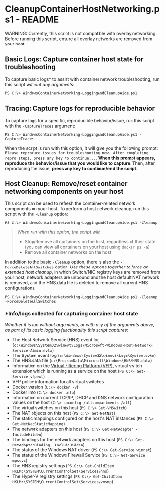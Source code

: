 # CleanupContainerHostNetworking.ps1 - README

WARNING: Currently, this script is not compatible with overlay networking. Before running this script, ensure all overlay networks are removed from your host.

## Basic Logs: Capture container host state for troubleshooting
To capture basic logs\* to assist with container network troubleshooting, run this script *without any arguments*: 
```
PS C:\> WindowsContainerNetworking-LoggingAndCleanupAide.ps1
```

## Tracing: Capture logs for reproducible behavior
To capture logs for a specific, reproducible behavior/issue, run this script with the `-CaptureTraces` argument:
```
PS C:\> WindowsContainerNetworking-LoggingAndCleanupAide.ps1 -CaptureTraces
```
When the script is run with this option, it will give you the following prompt: `Please reproduce issues for troubleshooting now. After completing repro steps, press any key to continue...`. **When this prompt appears, reproduce the behavior/issue that you would like to capture**. Then, after reproducing the issue, **press any key to continue/end the script.**

## Host Cleanup: Remove/reset container networking components on your host
This script can be used to refresh the container-related network components on your host. To perform a host network cleanup, run this script with the `-Cleanup` option:
```
PS C:\> WindowsContainerNetworking-LoggingAndCleanupAide.ps1 -Cleanup
```
> *When run with this option, the script will:*
> - Stop/Remove all containers on the host, regardless of their state (you can view all containers on your host using `docker ps -a`)
> - Remove all container networks on the host

In addition to the basic `-Cleanup` option, there is also the `-ForceDeleteAllSwitches` option. *Use these options together to force an extended host cleanup*, in which Switch/NIC registry keys are removed from your host, network adapters are unbound and the host default NAT network is removed, and the HNS.data file is deleted to remove all current HNS configurations.
```
PS C:\> WindowsContainerNetworking-LoggingAndCleanupAide.ps1 -Cleanup -ForceDeleteAllSwitches
```

### \*Info/logs collected for capturing container host state
*Whether it is run without arguments, or with any of the arguments above, as part of its basic logging functionality this script captures:*
- The Host Network Service (HNS) event log (`c:\Windows\System32\winevt\Logs\Microsoft-Windows-Host-Network-Service-Admin.evtx`)
- The System event log (`c:\Windows\System32\winevt\Logs\System.evtx`)
- The HNS.data file (`c:\ProgramData\Microsoft\Windows\HNS\HNS.data`)
- Information on the [Virtual Filtering Platform (VFP)](https://www.microsoft.com/en-us/research/project/azure-virtual-filtering-platform/), virtual switch extension which is running as a service on the host (`PS C:\> Get-Service vfpext`)
- VFP policy information for all virtual switches 
- Docker version (`C:\> docker -v`)
- Docker info (`C:\> docker info`)
- Information on current TCP/IP, DHCP and DNS network configuration values on the host (`C:\> ipconfig /allcompartments /all`)
- The virtual switches on this host (`PS C:\> Get-VMSwitch`)
- The NAT objects on this host (`PS C:\> Get-NetNat`)
- The static mappings configured on the host's NAT instances (`PS C:\> Get-NetNatStaticMapping`)
- The network adapters on this host (`PS C:\> Get-NetAdapter -IncludeHidden`)
- The bindings for the network adapters on this host (`PS C:\> Get-NetAdapterBinding -IncludeHidden`)
- The status of the Windows NAT driver (`PS C:\> Get-Service winnat`)
- The status of the Windows Firewall Service (`PS C:\> Get-Service mpssvc`)
- The HNS registry settings (`PS C:\> Get-ChildItem HKLM:\SYSTEM\CurrentControlSet\Services\hns`)
- The Hyper-V registry settings (`PS C:\> Get-ChildItem HKLM:\SYSTEM\CurrentControlSet\Services\vmsmp`)



